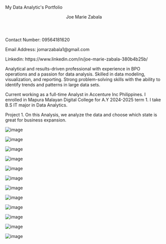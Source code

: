 My Data Analytic's Portfolio
<header>Joe Marie Zabala</header>
<p>Contact Number: 09564181620</p>
<p>Email Address: jomarzabala1@gmail.com</p>
<p>Linkedin: https://www.linkedin.com/in/joe-marie-zabala-380b4b25b/</p>

Analytical and results-driven professional with experience in BPO operations and a passion for data analysis. Skilled in data modeling, visualization, and reporting. Strong problem-solving skills with the ability to identify trends and patterns in large data sets.

Current working as a full-time Analyst in Accenture Inc Philippines. I enrolled in Mapura Malayan Digital College for A.Y 2024-2025 term 1. I take B.S IT major in Data Analytics.

Project 1. On this Analysis, we analyze the data and choose which state is great for business expansion. 

![image](https://github.com/user-attachments/assets/25f7256f-7e5b-41d7-b470-48194dd42b77)

![image](https://github.com/user-attachments/assets/3bb6bb5b-6126-440d-bd1a-d135e1f32fb4)

![image](https://github.com/user-attachments/assets/59a595c4-21a0-4194-b4a2-406e37a88762)

![image](https://github.com/user-attachments/assets/4b40c50c-1895-42de-a2c2-41a30153ef43)

![image](https://github.com/user-attachments/assets/512a8b1c-4308-4cec-998c-c87cf065e39b)

![image](https://github.com/user-attachments/assets/c120284b-1fc0-480d-9b53-6b2a933066d4)

![image](https://github.com/user-attachments/assets/46b275e0-243c-44c4-9b0a-d723c0fcad78)

![image](https://github.com/user-attachments/assets/c1cf0761-080b-48f0-b67e-8a4360522991)

![image](https://github.com/user-attachments/assets/88a9451e-fcea-4a58-b3ec-13655c4e6a33)

![image](https://github.com/user-attachments/assets/46875787-fd2b-4e40-b2c7-26491ac6ce77)

![image](https://github.com/user-attachments/assets/5b30373e-9cf3-4acb-b5e6-f330a7d47066)

![image](https://github.com/user-attachments/assets/5a0d60d5-ae34-44e8-8eb7-cf1bc970186f)
